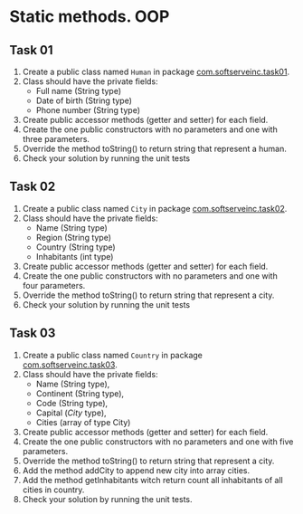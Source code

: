 # Static methods. OOP

## Task 01

1. Create a public class named `Human` in package [com.softserveinc.task01](src/main/java/com/softserveinc/task01).
2. Class should have the private fields:
    - Full name (String type)
    - Date of birth (String type)
    - Phone number (String type)
3. Create public accessor methods (getter and setter) for each field.
4. Create the one public constructors with no parameters and one with three parameters.
5. Override the method toString() to return string that represent a human.
6. Check your solution by running the unit tests

## Task 02

1. Create a public class named `City` in package [com.softserveinc.task02](src/main/java/com/softserveinc/task02).
2. Class should have the private fields:
    - Name (String type)
    - Region (String type)
    - Country (String type)
    - Inhabitants (int type)
3. Create public accessor methods (getter and setter) for each field.
4. Create the one public constructors with no parameters and one with four parameters.
5. Override the method toString() to return string that represent a city.
6. Check your solution by running the unit tests

## Task 03

1. Create a public class named `Country` in package [com.softserveinc.task03](src/main/java/com/softserveinc/task03).
2. Class should have the private fields:
    - Name (String type),
    - Continent (String type),
    - Code (String type),
    - Capital (*City* type),
    - Cities (array of type City)
3. Create public accessor methods (getter and setter) for each field.
4. Create the one public constructors with no parameters and one with five parameters.
5. Override the method toString() to return string that represent a city.
6. Add the method addCity to append new city into array cities.
7. Add the method getInhabitants witch return count all inhabitants of all cities in country.
8. Check your solution by running the unit tests.
